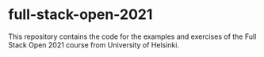 # full-stack-open-2021

This repository contains the code for the examples and exercises of the Full Stack Open 2021 course from University of Helsinki.
